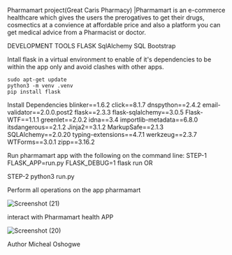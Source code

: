 Pharmamart project(Great Caris Pharmacy)
|Pharmamart is an e-commerce healthcare which gives the users the prerogatives to get their drugs, cosmectics at a convience at affordable price and also a platform you can get medical advice from a Pharmacist or doctor.

DEVELOPMENT TOOLS
FLASK
SqlAlchemy
SQL
Bootstrap

Intall flask in a virtual environment to enable of it's dependencies to be within the app only and avoid clashes with other apps.

    sudo apt-get update
    python3 -m venv .venv 
    pip install flask
    
Install Dependencies
    blinker==1.6.2
    click==8.1.7
    dnspython==2.4.2
    email-validator==2.0.0.post2
    flask==2.3.3
    flask-sqlalchemy==3.0.5
    Flask-WTF==1.1.1
    greenlet==2.0.2
    idna==3.4
    importlib-metadata==6.8.0
    itsdangerous==2.1.2
    Jinja2==3.1.2
    MarkupSafe==2.1.3
    SQLAlchemy==2.0.20
    typing-extensions==4.7.1
    werkzeug==2.3.7
    WTForms==3.0.1
    zipp==3.16.2
    
Run pharmamart app with the following on the command line:
STEP-1
    FLASK_APP=run.py
    FLASK_DEBUG=1
    flask run
OR

STEP-2
    python3 run.py
    
Perform all operations on the app
pharmamart


![Screenshot (21)](https://github.com/michealken30/pharmamart3/assets/134006096/f15757d1-9eaa-4696-bbe0-520c735e2bdd)

interact with Pharmamart health APP

![Screenshot (20)](https://github.com/michealken30/pharmamart3/assets/134006096/1e6ee6e9-3458-4b48-a9d3-a3fdfff7a7e7)

Author
Micheal Oshogwe
